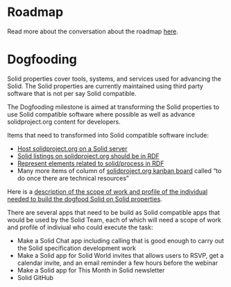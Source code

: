 # Roadmap

Read more about the conversation about the roadmap [here](https://github.com/solid/process/issues/220). 

# Dogfooding 

Solid properties cover tools, systems, and services used for advancing the Solid. The Solid properties are currently maintained using third party software that is not per say Solid compatible. 

The Dogfooding milestone is aimed at transforming the Solid properties to use Solid compatible software where possible as well as advance solidproject.org content for developers. 

Items that need to transformed into Solid compatible software include: 
* [Host solidproject.org on a Solid server](https://github.com/solid/solidproject.org/projects/1#card-41337384)
* [Solid listings on solidproject.org should be in RDF](https://github.com/solid/solidproject.org/projects/1#card-41337497)
* [Represent elements related to solid/process in RDF](https://github.com/solid/process/projects/1#card-41210779) 
* Many more items of column of [solidproject.org kanban board](https://github.com/solid/solidproject.org/projects/1) called “to do once there are technical resources”   

Here is a [description of the scope of work and profile of the individual needed to build the dogfood Solid on Solid properties](https://github.com/solid/roadmap/blob/master/dogfooding.med). 

There are several apps that need to be build as Solid compatible apps that would be used by the Solid Team, each of which will need a scope of work and profile of indiviual who could execute the task: 
* Make a Solid Chat app including calling that is good enough to carry out the Solid specification development work 
* Make a Solid app for Solid World invites that allows users to RSVP, get a calendar invite, and an email reminder a few hours before the webinar 
* Make a Solid app for This Month in Solid newsletter 
* Solid GitHub

